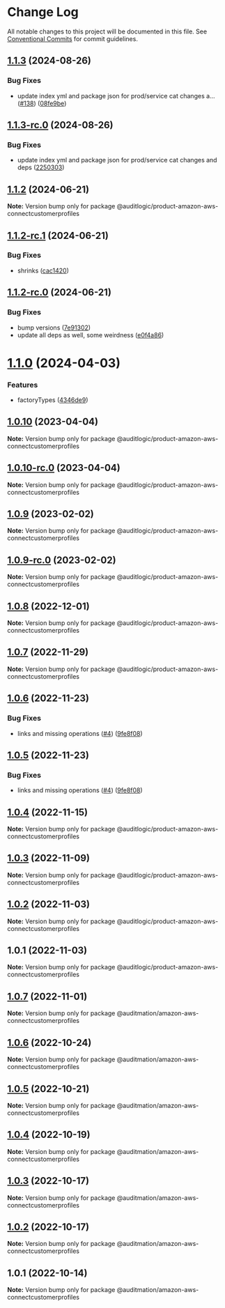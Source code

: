 # Change Log

All notable changes to this project will be documented in this file.
See [Conventional Commits](https://conventionalcommits.org) for commit guidelines.

## [1.1.3](https://github.com/auditlogic/product/compare/@auditlogic/product-amazon-aws-connectcustomerprofiles@1.1.2...@auditlogic/product-amazon-aws-connectcustomerprofiles@1.1.3) (2024-08-26)


### Bug Fixes

* update index yml and package json for prod/service cat changes a… ([#138](https://github.com/auditlogic/product/issues/138)) ([08fe9be](https://github.com/auditlogic/product/commit/08fe9beb1c8457462a19bc69caa02e6212d97e1a))





## [1.1.3-rc.0](https://github.com/auditlogic/product/compare/@auditlogic/product-amazon-aws-connectcustomerprofiles@1.1.2...@auditlogic/product-amazon-aws-connectcustomerprofiles@1.1.3-rc.0) (2024-08-26)


### Bug Fixes

* update index yml and package json for prod/service cat changes and deps ([2250303](https://github.com/auditlogic/product/commit/225030363a363608240135b7ebed386b28f01e4b))





## [1.1.2](https://github.com/auditlogic/product/compare/@auditlogic/product-amazon-aws-connectcustomerprofiles@1.1.2-rc.1...@auditlogic/product-amazon-aws-connectcustomerprofiles@1.1.2) (2024-06-21)

**Note:** Version bump only for package @auditlogic/product-amazon-aws-connectcustomerprofiles





## [1.1.2-rc.1](https://github.com/auditlogic/product/compare/@auditlogic/product-amazon-aws-connectcustomerprofiles@1.1.2-rc.0...@auditlogic/product-amazon-aws-connectcustomerprofiles@1.1.2-rc.1) (2024-06-21)


### Bug Fixes

* shrinks ([cac1420](https://github.com/auditlogic/product/commit/cac14200fefcd8183ab69fe89a47bd3f70f563e9))





## [1.1.2-rc.0](https://github.com/auditlogic/product/compare/@auditlogic/product-amazon-aws-connectcustomerprofiles@1.1.0...@auditlogic/product-amazon-aws-connectcustomerprofiles@1.1.2-rc.0) (2024-06-21)


### Bug Fixes

* bump versions ([7e91302](https://github.com/auditlogic/product/commit/7e913023b8b312150ed7762c32fbbe616be71de5))
* update all deps as well, some weirdness ([e0f4a86](https://github.com/auditlogic/product/commit/e0f4a864714e2d3de6bbf3da014d5312fe53be2f))





# [1.1.0](https://github.com/auditlogic/product/compare/@auditlogic/product-amazon-aws-connectcustomerprofiles@1.0.10...@auditlogic/product-amazon-aws-connectcustomerprofiles@1.1.0) (2024-04-03)


### Features

* factoryTypes ([4346de9](https://github.com/auditlogic/product/commit/4346de92693aee892fccf725338ffc7b80ab182b))





## [1.0.10](https://github.com/auditlogic/product/compare/@auditlogic/product-amazon-aws-connectcustomerprofiles@1.0.9...@auditlogic/product-amazon-aws-connectcustomerprofiles@1.0.10) (2023-04-04)

**Note:** Version bump only for package @auditlogic/product-amazon-aws-connectcustomerprofiles





## [1.0.10-rc.0](https://github.com/auditlogic/product/compare/@auditlogic/product-amazon-aws-connectcustomerprofiles@1.0.9...@auditlogic/product-amazon-aws-connectcustomerprofiles@1.0.10-rc.0) (2023-04-04)

**Note:** Version bump only for package @auditlogic/product-amazon-aws-connectcustomerprofiles





## [1.0.9](https://github.com/auditlogic/product/compare/@auditlogic/product-amazon-aws-connectcustomerprofiles@1.0.8...@auditlogic/product-amazon-aws-connectcustomerprofiles@1.0.9) (2023-02-02)

**Note:** Version bump only for package @auditlogic/product-amazon-aws-connectcustomerprofiles





## [1.0.9-rc.0](https://github.com/auditlogic/product/compare/@auditlogic/product-amazon-aws-connectcustomerprofiles@1.0.8...@auditlogic/product-amazon-aws-connectcustomerprofiles@1.0.9-rc.0) (2023-02-02)

**Note:** Version bump only for package @auditlogic/product-amazon-aws-connectcustomerprofiles





## [1.0.8](https://github.com/auditlogic/product/compare/@auditlogic/product-amazon-aws-connectcustomerprofiles@1.0.7...@auditlogic/product-amazon-aws-connectcustomerprofiles@1.0.8) (2022-12-01)

**Note:** Version bump only for package @auditlogic/product-amazon-aws-connectcustomerprofiles





## [1.0.7](https://github.com/auditlogic/product/compare/@auditlogic/product-amazon-aws-connectcustomerprofiles@1.0.6...@auditlogic/product-amazon-aws-connectcustomerprofiles@1.0.7) (2022-11-29)

**Note:** Version bump only for package @auditlogic/product-amazon-aws-connectcustomerprofiles





## [1.0.6](https://github.com/auditlogic/product/compare/@auditlogic/product-amazon-aws-connectcustomerprofiles@1.0.4...@auditlogic/product-amazon-aws-connectcustomerprofiles@1.0.6) (2022-11-23)


### Bug Fixes

* links and missing operations ([#4](https://github.com/auditlogic/product/issues/4)) ([9fe8f08](https://github.com/auditlogic/product/commit/9fe8f08fe7c57fdb79f991ac35bd6ac2e7dcad38))





## [1.0.5](https://github.com/auditlogic/product/compare/@auditlogic/product-amazon-aws-connectcustomerprofiles@1.0.4...@auditlogic/product-amazon-aws-connectcustomerprofiles@1.0.5) (2022-11-23)


### Bug Fixes

* links and missing operations ([#4](https://github.com/auditlogic/product/issues/4)) ([9fe8f08](https://github.com/auditlogic/product/commit/9fe8f08fe7c57fdb79f991ac35bd6ac2e7dcad38))





## [1.0.4](https://github.com/auditlogic/product/compare/@auditlogic/product-amazon-aws-connectcustomerprofiles@1.0.3...@auditlogic/product-amazon-aws-connectcustomerprofiles@1.0.4) (2022-11-15)

**Note:** Version bump only for package @auditlogic/product-amazon-aws-connectcustomerprofiles





## [1.0.3](https://github.com/auditlogic/product/compare/@auditlogic/product-amazon-aws-connectcustomerprofiles@1.0.2...@auditlogic/product-amazon-aws-connectcustomerprofiles@1.0.3) (2022-11-09)

**Note:** Version bump only for package @auditlogic/product-amazon-aws-connectcustomerprofiles





## [1.0.2](https://github.com/auditlogic/product/compare/@auditlogic/product-amazon-aws-connectcustomerprofiles@1.0.1...@auditlogic/product-amazon-aws-connectcustomerprofiles@1.0.2) (2022-11-03)

**Note:** Version bump only for package @auditlogic/product-amazon-aws-connectcustomerprofiles





## 1.0.1 (2022-11-03)

**Note:** Version bump only for package @auditlogic/product-amazon-aws-connectcustomerprofiles





## [1.0.7](https://github.com/auditmation/store-content/compare/@auditmation/amazon-aws-connectcustomerprofiles@1.0.6...@auditmation/amazon-aws-connectcustomerprofiles@1.0.7) (2022-11-01)

**Note:** Version bump only for package @auditmation/amazon-aws-connectcustomerprofiles





## [1.0.6](https://github.com/auditmation/store-content/compare/@auditmation/amazon-aws-connectcustomerprofiles@1.0.5...@auditmation/amazon-aws-connectcustomerprofiles@1.0.6) (2022-10-24)

**Note:** Version bump only for package @auditmation/amazon-aws-connectcustomerprofiles





## [1.0.5](https://github.com/auditmation/store-content/compare/@auditmation/amazon-aws-connectcustomerprofiles@1.0.4...@auditmation/amazon-aws-connectcustomerprofiles@1.0.5) (2022-10-21)

**Note:** Version bump only for package @auditmation/amazon-aws-connectcustomerprofiles





## [1.0.4](https://github.com/auditmation/store-content/compare/@auditmation/amazon-aws-connectcustomerprofiles@1.0.3...@auditmation/amazon-aws-connectcustomerprofiles@1.0.4) (2022-10-19)

**Note:** Version bump only for package @auditmation/amazon-aws-connectcustomerprofiles





## [1.0.3](https://github.com/auditmation/store-content/compare/@auditmation/amazon-aws-connectcustomerprofiles@1.0.2...@auditmation/amazon-aws-connectcustomerprofiles@1.0.3) (2022-10-17)

**Note:** Version bump only for package @auditmation/amazon-aws-connectcustomerprofiles





## [1.0.2](https://github.com/auditmation/store-content/compare/@auditmation/amazon-aws-connectcustomerprofiles@1.0.1...@auditmation/amazon-aws-connectcustomerprofiles@1.0.2) (2022-10-17)

**Note:** Version bump only for package @auditmation/amazon-aws-connectcustomerprofiles





## 1.0.1 (2022-10-14)

**Note:** Version bump only for package @auditmation/amazon-aws-connectcustomerprofiles
